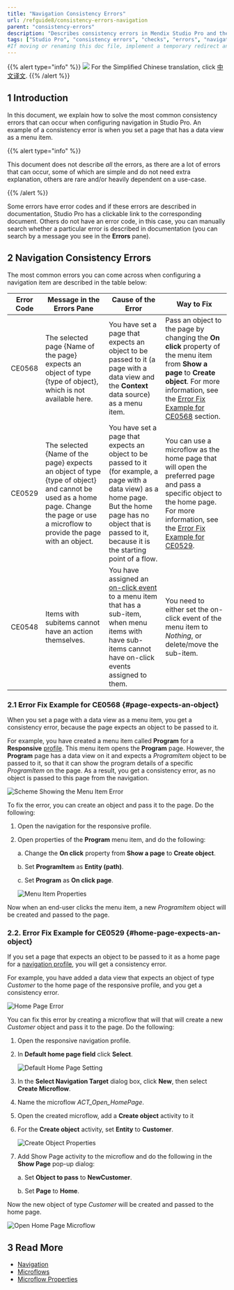 ```yaml
---
title: "Navigation Consistency Errors"
url: /refguide8/consistency-errors-navigation
parent: "consistency-errors"
description: "Describes consistency errors in Mendix Studio Pro and the way to fix them."
tags: ["Studio Pro", "consistency errors", "checks", "errors", "navigation"]
#If moving or renaming this doc file, implement a temporary redirect and let the respective team know they should update the URL in the product. See Mapping to Products for more details.
---
```


{{% alert type="info" %}}
<img src="attachments/chinese-translation/china.png" style="display: inline-block; margin: 0" /> For the Simplified Chinese translation, click [中文译文](https://cdn.mendix.tencent-cloud.com/documentation/refguide8/consistency-errors-navigation.pdf).
{{% /alert %}}

## 1 Introduction 

In this document, we explain how to solve the most common consistency errors that can occur when configuring navigation in Studio Pro. An example of a consistency error is when you set a page that has a data view as a menu item. 

{{% alert type="info" %}}

This document does not describe *all* the errors, as there are a lot of errors that can occur, some of which are simple and do not need extra explanation, others are rare and/or heavily dependent on a use-case. 

{{% /alert %}}

Some errors have error codes and if these errors are described in documentation, Studio Pro has a clickable link to the corresponding document. Others do not have an error code, in this case, you can manually search whether a particular error is described in documentation (you can search by a message you see in the **Errors** pane).

## 2 Navigation Consistency Errors 

The most common errors you can come across when configuring a navigation item are described in the table below:

| Error Code | Message in the Errors Pane                                   | Cause of the Error                                           | Way to Fix                                                   |
| ---------- | ------------------------------------------------------------ | ------------------------------------------------------------ | ------------------------------------------------------------ |
| CE0568     | The selected page {Name of the page} expects an object of type {type of object}, which is not available here. | You have set a page that expects an object to be passed to it (a page with a data view and the **Context** data source) as a menu item. | Pass an object to the page by changing the **On click** property  of the menu item from **Show a page** to **Create object**. For more information, see the [Error Fix Example for CE0568](#page-expects-an-object) section. |
| CE0529     | The selected {Name of the page} expects an object of type {type of object} and cannot be used as a home page. Change the page or use a microflow to provide the page with an object. | You have set a page that expects an object to be passed to it (for example, a page with a data view) as a home page. But the home page has no object that is passed to it, because it is the starting point of a flow. | You can use a microflow as the home page that will open the preferred page and pass a specific object to the home page. For more information, see the [Error Fix Example for CE0529](#home-page-expects-an-object). |
| CE0548     | Items with subitems cannot have an action themselves.        | You have assigned an [on-click event](on-click-event) to a menu item that has a sub-item, when menu items with have sub-items cannot have on-click events assigned to them. | You need to either set the on-click event of the menu item to *Nothing*, or delete/move the sub-item. |

### 2.1 Error Fix Example for CE0568 {#page-expects-an-object}

When you set a page with a data view as a menu item, you get a consistency error, because the page expects an object to be passed to it. 

For example, you have created a menu item called **Program** for a **Responsive** [profile](navigation#profiles). This menu item opens the **Program** page. However, the **Program** page has a data view on it and expects a *ProgramItem* object to be passed to it, so that it can show the program details of a specific *ProgramItem* on the page. As a result, you get a consistency error, as no object is passed to this page from the navigation.

![Scheme Showing the Menu Item Error](attachments/consistency-errors-navigation/page-expects-an-object-error.png)

To fix the error, you can create an object and pass it to the page. Do the following:

1. Open the navigation for the responsive profile.

2.  Open properties of the **Program** menu item, and do the following: <br/>

    a. Change the **On click** property from **Show a page** to **Create object**. <br/>

    b. Set **ProgramItem** as **Entity (path)**. <br/>

    c. Set **Program** as **On click page**. <br/>

    ![Menu Item Properties](attachments/consistency-errors-navigation/menu-item-properties.png)<br/>

Now when an end-user clicks the menu item, a new *ProgramItem* object will be created and passed to the page.

### 2.2. Error Fix Example for CE0529 {#home-page-expects-an-object}

If you set a page that expects an object to be passed to it as a home page for a [navigation profile](navigation#properties), you will get a consistency error.

For example, you have added a data view that expects an object of type *Customer* to the home page of the responsive profile, and you get a consistency error. 

![Home Page Error](attachments/consistency-errors-navigation/home-page-error.png)

You can fix this error by creating a microflow that will that will create a new *Customer* object and pass it to the page. Do the following:

1. Open the responsive navigation profile.

2.  In **Default home page field** click **Select**.

    ![Default Home Page Setting](attachments/consistency-errors-navigation/default-home-page-field.png)

3. In the **Select Navigation Target** dialog box, click **New**, then select **Create Microflow**.

4. Name the microflow *ACT_Open_HomePage*.

5. Open the created microflow, add a **Create object** activity to it 

6.  For the **Create object** activity, set **Entity** to **Customer**. 

    ![Create Object Properties](attachments/consistency-errors-navigation/create-object-properties.png)

7. Add Show Page activity to the microflow and do the following in the **Show Page** pop-up dialog:<br/>

    a. Set **Object to pass** to **NewCustomer**.<br/>

    b. Set **Page** to **Home**.

Now the new object of type *Customer* will be created and passed to the home page.

![Open Home Page Microflow](attachments/consistency-errors-navigation/open-home-page-microflow.png)


## 3 Read More

* [Navigation](navigation)
* [Microflows](microflows)
* [Microflow Properties](microflow)
